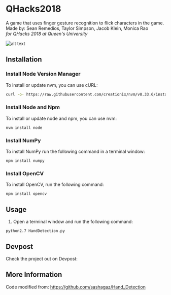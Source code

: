 # QHacks2018
A game that uses finger gesture recognition to flick characters in the game.<br />
Made by: Sean Remedios, Taylor Simpson, Jacob Klein, Monica Rao <br />
*for QHacks 2018 at Queen's University* <br />

![alt text]("StockBlock") <br />

## Installation

### Install Node Version Manager
To install or update nvm, you can use cURL:
```sh
curl -o- https://raw.githubusercontent.com/creationix/nvm/v0.33.6/install.sh | bash
```

### Install Node and Npm
To install or update node and npm, you can use nvm:
```
nvm install node
```

### Install NumPy
To install NumPy run the following command in a terminal window:
```
npm install numpy
```

### Install OpenCV
To install OpenCV, run the following command:
```
npm install opencv
```

## Usage
1. Open a terminal window and run the following command:
```
python2.7 HandDetection.py
```

## Devpost
Check the project out on Devpost:

## More Information
Code modified from: https://github.com/sashagaz/Hand_Detection
